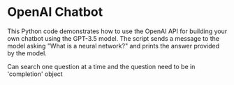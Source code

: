 # OpenAI Chatbot

This Python code demonstrates how to use the OpenAI API for building your own chatbot using the GPT-3.5 model. The script sends a message to the model asking "What is a neural network?" and prints the answer provided by the model.




Can search one question at a time and the question need to be in 'completion' object
